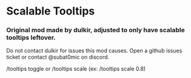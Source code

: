 # Scalable Tooltips

### Original mod made by dulkir, adjusted to only have scalable tooltips leftover.

Do not contact dulkir for issues this mod causes. Open a github issues ticket or contact @subat0mic on discord.

/tooltips toggle or
/tooltips scale <float> (ex: /tooltips scale 0.8)
